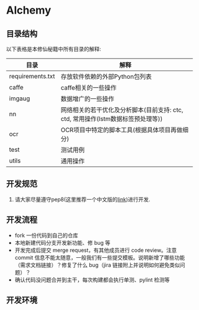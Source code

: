 # Alchemy


## 目录结构

以下表格是本修仙秘籍中所有目录的解释:

| 目录 | 解释
| ---- | -------------
| requirements.txt | 存放软件依赖的外部Python包列表
| caffe | caffe相关的一些操作
| imgaug | 数据增广的一些操作
| nn | 网络相关的若干优化及分析脚本(目前支持: ctc, ctd, 常用操作(lstm数据标签预处理等))
| ocr | OCR项目中特定的脚本工具(根据具体项目再做细分)
| test | 测试用例
| utils | 通用操作

## 开发规范

1. 请大家尽量遵守pep8(这里推荐一个中文版的[link](https://zh-google-styleguide.readthedocs.io/en/latest/google-python-styleguide/contents/))进行开发.

## 开发流程

- fork 一份代码到自己的仓库
- 本地新建代码分支开发新功能、修 bug 等
- 开发完成后提交 merge request，有其他成员进行 code review。注意 commit 信息不能太随意，一般我们有一些提交模板。说明新增了哪些功能（需求文档链接）？修复了什么 bug（jira 链接附上并说明如何避免类似问题）？
- 确认代码没问题合并到主干，每次构建都会执行单测、pylint 检测等

## 开发环境